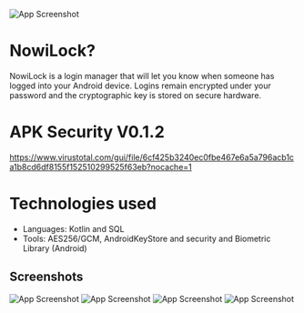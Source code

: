 

![App Screenshot](https://github.com/cuadratico/NowiLock/blob/master/fastlane/metadata/android/en-US/images/icon.png)

# NowiLock?

NowiLock is a login manager that will let you know when someone has logged into your Android device. Logins remain encrypted under your password and the cryptographic key is stored on secure hardware.

# APK Security V0.1.2
https://www.virustotal.com/gui/file/6cf425b3240ec0fbe467e6a5a796acb1ca1b8cd6df8155f152510299525f63eb?nocache=1

# Technologies used
 - Languages: Kotlin and SQL
 - Tools: AES256/GCM, AndroidKeyStore and security and Biometric Library (Android)

 ## Screenshots

![App Screenshot](https://github.com/cuadratico/NowiLock/blob/master/fastlane/metadata/android/en-US/images/phoneScreenshots/image_1.png)
![App Screenshot](https://github.com/cuadratico/NowiLock/blob/master/fastlane/metadata/android/en-US/images/phoneScreenshots/image_2.png)
![App Screenshot](https://github.com/cuadratico/NowiLock/blob/master/fastlane/metadata/android/en-US/images/phoneScreenshots/image_3.png)
![App Screenshot](https://github.com/cuadratico/NowiLock/blob/master/fastlane/metadata/android/en-US/images/phoneScreenshots/image_4.png)


